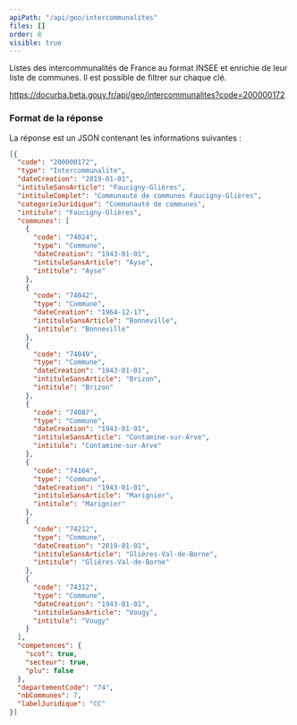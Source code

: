 ```yaml
---
apiPath: "/api/geo/intercommunalites"
files: []
order: 8
visible: true
---
```

Listes des intercommunalités de France au format INSEE et enrichie de leur liste de communes. 
Il est possible de filtrer sur chaque clé.

https://docurba.beta.gouv.fr/api/geo/intercommunalites?code=200000172

### Format de la réponse
La réponse est un JSON contenant les informations suivantes :

```json
[{
  "code": "200000172",
  "type": "Intercommunalite",
  "dateCreation": "2019-01-01",
  "intituleSansArticle": "Faucigny-Glières",
  "intituleComplet": "Communauté de communes Faucigny-Glières",
  "categorieJuridique": "Communauté de communes",
  "intitule": "Faucigny-Glières",
  "communes": [
    {
      "code": "74024",
      "type": "Commune",
      "dateCreation": "1943-01-01",
      "intituleSansArticle": "Ayse",
      "intitule": "Ayse"
    },
    {
      "code": "74042",
      "type": "Commune",
      "dateCreation": "1964-12-17",
      "intituleSansArticle": "Bonneville",
      "intitule": "Bonneville"
    },
    {
      "code": "74049",
      "type": "Commune",
      "dateCreation": "1943-01-01",
      "intituleSansArticle": "Brizon",
      "intitule": "Brizon"
    },
    {
      "code": "74087",
      "type": "Commune",
      "dateCreation": "1943-01-01",
      "intituleSansArticle": "Contamine-sur-Arve",
      "intitule": "Contamine-sur-Arve"
    },
    {
      "code": "74164",
      "type": "Commune",
      "dateCreation": "1943-01-01",
      "intituleSansArticle": "Marignier",
      "intitule": "Marignier"
    },
    {
      "code": "74212",
      "type": "Commune",
      "dateCreation": "2019-01-01",
      "intituleSansArticle": "Glières-Val-de-Borne",
      "intitule": "Glières-Val-de-Borne"
    },
    {
      "code": "74312",
      "type": "Commune",
      "dateCreation": "1943-01-01",
      "intituleSansArticle": "Vougy",
      "intitule": "Vougy"
    }
  ],
  "competences": {
    "scot": true,
    "secteur": true,
    "plu": false
  },
  "departementCode": "74",
  "nbCommunes": 7,
  "labelJuridique": "CC"
}]
```
